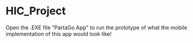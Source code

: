 # HIC_Project

Open the .EXE file "PartaGo App" to run the prototype of what the mobile implementation of this app would look like!
